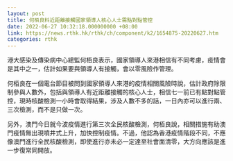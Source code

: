 ```yaml
---
layout: post
title: 何栢良料近距離接觸國家領導人核心人士需點對點管控
date: 2022-06-27 10:32:18.000000000 +08:00
link: https://news.rthk.hk/rthk/ch/component/k2/1654875-20220627.htm
categories: rthk
---
```


港大感染及傳染病中心總監何栢良表示，國家領導人來港相信有不同考慮，疫情會是其中之一，估計如果要與領導人有接觸，會以零風險作管理。

何栢良在一個電台節目被問到國家領導人來港的疫情相關風險時說，估計政府除限制參與人數外，包括與領導人有近距離接觸的核心人士，相信七一前已有點對點管控，現時核酸檢測一小時會取得結果，涉及人數不多的話，一日內亦可以進行兩、三次檢測，而不是只做一次。

另外，澳門今日就今波疫情進行第三次全民核酸檢測，何栢良說，相關措施有助澳門疫情無出現噴井式上升，加快控制疫情。不過，他認為香港疫情階段不同，不應像澳門進行全民核酸檢測，即使進行亦未必一定達至社會面清零，大方向應該是進一步復常同開放。
